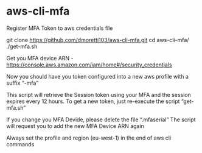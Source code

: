 # aws-cli-mfa
Register MFA Token to aws credentials file

git clone https://github.com/dmoretti103/aws-cli-mfa.git 
cd aws-cli-mfa/
./get-mfa.sh

Get you MFA device ARN - https://console.aws.amazon.com/iam/home#/security_credentials

Now you should have you token configured into a new aws profile with a suffix “-mfa”

This script will retrieve the Session token using your MFA and the session expires every 12 hours.
To get a new token, just re-execute the script “get-mfa.sh”

If you change you MFA Devide, please delete the file “.mfaserial”
The script will request you to add the new MFA Device ARN again




Always set the profile and region (eu-west-1) in the end of aws cli commands

